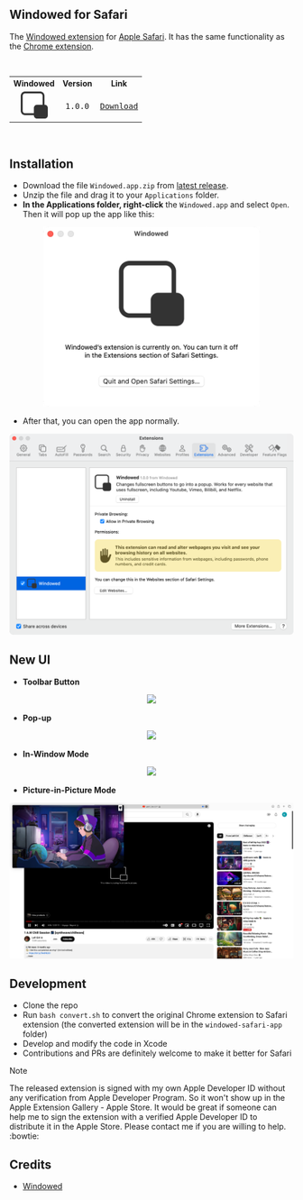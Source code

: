 ## Windowed for Safari

The [Windowed extension](https://github.com/dralletje/Windowed) for [Apple Safari](https://www.apple.com/safari/).
It has the same functionality as the [Chrome extension](https://chromewebstore.google.com/detail/windowed-floating-youtube/gibipneadnbflmkebnmcbgjdkngkbklb).

<br>
<table cellpadding="2">
<!-- TABLE HEADER -->
<th valign="middle">Windowed</th>
<th valign="middle">Version</th>
<th valign="middle">Link</th>
<!-- TABLE BODY -->
<tr>
  <td valign="middle" align="center"><img src="extension/Images/Icon-512.png" width="48"></td>
  <td valign="middle" align="center"><tt>1.0.0</tt></td>
  <td valign="middle" align="center"><a href="https://github.com/kaiyuyue/Windowed-Safari/releases/download/1.0.0/Windowed.app.zip"><tt>Download</tt></a></td>
</tr>
</table>
<br>


## Installation

- Download the file `Windowed.app.zip` from [latest release](https://github.com/kaiyuyue/Windowed-Safari/releases).
- Unzip the file and drag it to your `Applications` folder.
- **In the Applications folder, right-click** the `Windowed.app` and select `Open`. Then it will pop up the app like this:

<p align="center">
  <img src="./assets/open.png" width=384>
  <br>
</p>

- After that, you can open the app normally.

<p align="center">
  <img src="./assets/intro.png" width=512>
  <br>
</p>

## New UI

- **Toolbar Button**

<p align="center">
  <img src="./assets/pop-up-toolbar.png">
  <br>
</p>

- **Pop-up** 

<p align="center">
  <img src="./assets/pop-up-video.png">
  <br>
</p>

- **In-Window Mode**

<p align="center">
  <img src="./assets/in-window.png">
  <br>
</p>

- **Picture-in-Picture Mode**

<p align="center">
  <img src="./assets/pic-in-pic.png">
  <br>
</p>

## Development

- Clone the repo
- Run `bash convert.sh` to convert the original Chrome extension to Safari extension (the converted extension will be in the `windowed-safari-app` folder)
- Develop and modify the code in Xcode
- Contributions and PRs are definitely welcome to make it better for Safari

> [!NOTE]
> The released extension is signed with my own Apple Developer ID without any verification from Apple Developer Program. So it won't show up in the Apple Extension Gallery - Apple Store. It would be great if someone can help me to sign the extension with a verified Apple Developer ID to distribute it in the Apple Store. Please contact me if you are willing to help. :bowtie:

## Credits

- [Windowed](https://github.com/dralletje/Windowed)
